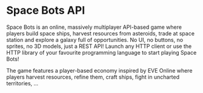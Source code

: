 # Space Bots API

Space Bots is an online, massively multiplayer API-based game where players build space ships, harvest resources from asteroids, trade at space station and explore a galaxy full of opportunities. No UI, no buttons, no sprites, no 3D models, just a REST API! Launch any HTTP client or use the HTTP library of your favourite programming language to start playing Space Bots!

The game features a player-based economy inspired by EVE Online where players harvest resources, refine them, craft ships, fight in uncharted territories, ...
